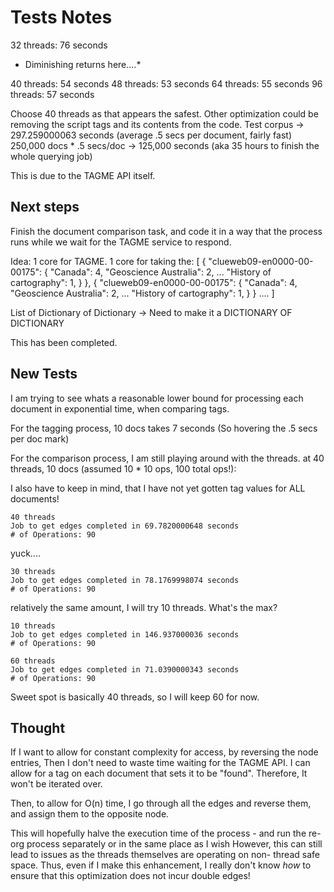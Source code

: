 # Tests Notes

32 threads: 76 seconds
* Diminishing returns here....*

40 threads: 54 seconds
48 threads: 53 seconds
64 threads: 55 seconds
96 threads: 57 seconds

Choose 40 threads as that appears the safest. Other optimization could be removing the script tags and its contents from the code.
Test corpus -> 297.259000063 seconds (average .5 secs per document, fairly fast)
250,000 docs * .5 secs/doc -> 125,000 seconds (aka 35 hours to finish the whole querying job)

This is due to the TAGME API itself.

## Next steps
Finish the document comparison task, and code it in a way that the process runs while we wait for the TAGME service to respond.

Idea: 1 core for TAGME.
1 core for taking the:
[
	{
		"clueweb09-en0000-00-00175": {
			"Canada": 4,
			"Geoscience Australia": 2,
            ...
			"History of cartography": 1,
		}
	},
    {
		"clueweb09-en0000-00-00175": {
			"Canada": 4,
			"Geoscience Australia": 2,
            ...
			"History of cartography": 1,
		}
	}
    ....
]

List of Dictionary of Dictionary -> Need to make it a DICTIONARY OF DICTIONARY

This has been completed.

## New Tests

I am trying to see whats a reasonable lower bound for processing each document in exponential time,
when comparing tags.

For the tagging process, 10 docs takes 7 seconds (So hovering the .5 secs per doc mark)

For the comparison process, I am still playing around with the threads.
at 40 threads, 10 docs (assumed 10 * 10 ops, 100 total ops!):

I also have to keep in mind, that I have not yet gotten tag values for ALL documents!

```
40 threads
Job to get edges completed in 69.7820000648 seconds
# of Operations: 90
```
yuck....


```
30 threads
Job to get edges completed in 78.1769998074 seconds
# of Operations: 90
```

relatively the same amount, I will try 10 threads. What's the max?

```
10 threads
Job to get edges completed in 146.937000036 seconds
# of Operations: 90
```

```
60 threads
Job to get edges completed in 71.0390000343 seconds
# of Operations: 90
```

Sweet spot is basically 40 threads, so I will keep 60 for now.
## Thought
If I want to allow for constant complexity for access, by reversing the node entries,
Then I don't need to waste time waiting for the TAGME API.
I can allow for a tag on each document that sets it to be "found".
Therefore, It won't be iterated over.

Then, to allow for O(n) time, I go through all the edges and reverse them, and assign
them to the opposite node.

This will hopefully halve the execution time of the process - and run the re-org process separately
or in the same place as I wish
However, this can still lead to issues as the threads themselves are operating on non-
thread safe space. Thus, even if I make this enhancement, I really don't know _how_ to ensure
that this optimization does not incur double edges!
